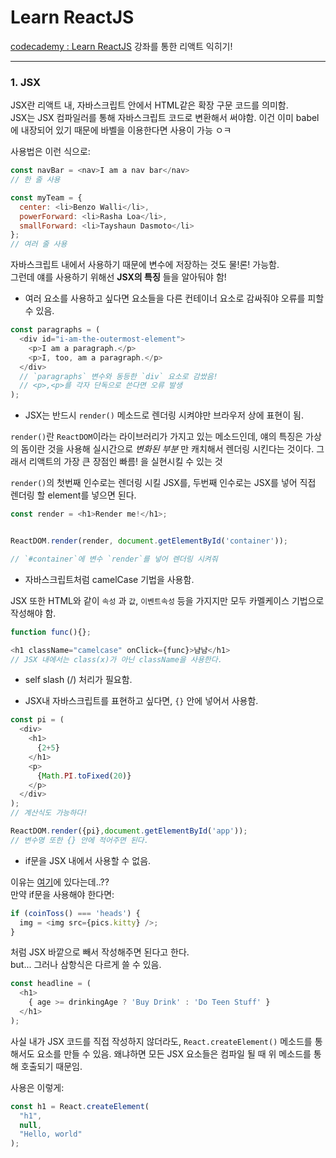 # Learn ReactJS

[codecademy : Learn ReactJS](https://www.codecademy.com/learn/react-101) 강좌를 통한 리액트 익히기!

--------------

### 1. JSX

JSX란 리액트 내, 자바스크립트 안에서 HTML같은 확장 구문 코드를 의미함. <br>
JSX는 JSX 컴파일러를 통해 자바스크립트 코드로 변환해서 써야함. 이건 이미 babel에 내장되어 있기 때문에 바벨을 이용한다면 사용이 가능 ㅇㅋ <br>


사용법은 이런 식으로:
```js
const navBar = <nav>I am a nav bar</nav>
// 한 줄 사용

const myTeam = {
  center: <li>Benzo Walli</li>,
  powerForward: <li>Rasha Loa</li>,
  smallForward: <li>Tayshaun Dasmoto</li>
};
// 여러 줄 사용
```

자바스크립트 내에서 사용하기 때문에 변수에 저장하는 것도 물!론! 가능함.<br>
그런데 얘를 사용하기 위해선 **JSX의 특징** 들을 알아둬야 함!

- 여러 요소를 사용하고 싶다면 요소들을 다른 컨테이너 요소로 감싸줘야 오류를 피할 수 있음.

```js
const paragraphs = (
  <div id="i-am-the-outermost-element">
    <p>I am a paragraph.</p>
    <p>I, too, am a paragraph.</p>
  </div>
  // `paragraphs` 변수와 동등한 `div` 요소로 감쌌음! 
  // <p>,<p>를 각자 단독으로 쓴다면 오류 발생
);
```
- JSX는 반드시 `render()` 메소드로 렌더링 시켜야만 브라우저 상에 표현이 됨.

`render()`란 `ReactDOM`이라는 라이브러리가 가지고 있는 메소드인데, 얘의 특징은 가상의 돔이란 것을 사용해 실시간으로 *변화된 부분* 만 캐치해서 렌더링 시킨다는 것이다. 그래서 리액트의 가장 큰 장점인 빠름! 을 실현시킬 수 있는 것<br>

`render()`의 첫번째 인수로는 렌더링 시킬  JSX를, 두번째 인수로는 JSX를 넣어 직접 렌더링 할 element를 넣으면 된다.


```js
const render = <h1>Render me!</h1>;


ReactDOM.render(render, document.getElementById('container'));

// `#container`에 변수 `render`를 넣어 렌더링 시켜줘 
```

- 자바스크립트처럼 camelCase 기법을 사용함.

JSX 또한 HTML와 같이 `속성` 과 `값`, `이벤트속성` 등을 가지지만 모두 카멜케이스 기법으로 작성해야 함.

```js
function func(){};

<h1 className="camelcase" onClick={func}>냠냠</h1>
// JSX 내에서는 class(x)가 아닌 className을 사용한다.
```

- self slash (/) 처리가 필요함.

- JSX내 자바스크립트를 표현하고 싶다면, `{}` 안에 넣어서 사용함.

```js
const pi = (
  <div>
    <h1>
      {2+5}
    </h1>
    <p>
      {Math.PI.toFixed(20)}
    </p>
  </div>
);
// 계산식도 가능하다!

ReactDOM.render({pi},document.getElementById('app'));
// 변수명 또한 {} 안에 적어주면 된다.
```

- if문을 JSX 내에서 사용할 수 없음.

이유는 [여기](http://facebook.github.io/react/tips/if-else-in-JSX.html)에 있다는데..??<br>
만약 if문을 사용해야 한다면:

```js
if (coinToss() === 'heads') {
  img = <img src={pics.kitty} />;
}
```

처럼 JSX 바깥으로 빼서 작성해주면 된다고 한다.<br>
but... 그러나 삼항식은 다르게 쓸 수 있음.

```js
const headline = (
  <h1>
    { age >= drinkingAge ? 'Buy Drink' : 'Do Teen Stuff' }
  </h1>
);
```

사실 내가 JSX 코드를 직접 작성하지 않더라도, `React.createElement()` 메소드를 통해서도 요소를 만들 수 있음.  왜냐하면 모든 JSX 요소들은 컴파일 될 때 위 메소드를 통해 호출되기 때문임. 

사용은 이렇게:

```js
const h1 = React.createElement(
  "h1",
  null,
  "Hello, world"
);
```
